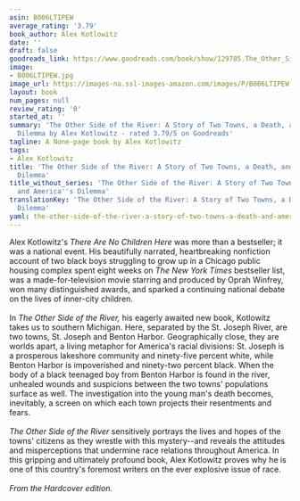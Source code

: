 ```yaml
---
asin: B006LTIPEW
average_rating: '3.79'
book_author: Alex Kotlowitz
date: ''
draft: false
goodreads_link: https://www.goodreads.com/book/show/129785.The_Other_Side_of_the_River
image:
- B006LTIPEW.jpg
image_url: https://images-na.ssl-images-amazon.com/images/P/B006LTIPEW.01._SCLZZZZZZZ.jpg
layout: book
num_pages: null
review_rating: '0'
started_at: ''
summary: 'The Other Side of the River: A Story of Two Towns, a Death, and America''s
  Dilemma by Alex Kotlowitz - rated 3.79/5 on Goodreads'
tagline: A None-page book by Alex Kotlowitz
tags:
- Alex Kotlowitz
title: 'The Other Side of the River: A Story of Two Towns, a Death, and America''s
  Dilemma'
title_without_series: 'The Other Side of the River: A Story of Two Towns, a Death,
  and America''s Dilemma'
translationKey: 'The Other Side of the River: A Story of Two Towns, a Death, and America''s
  Dilemma'
yaml: the-other-side-of-the-river-a-story-of-two-towns-a-death-and-america-s-dilemma
---
```


Alex Kotlowitz's <i>There Are No Children Here</i> was more than a bestseller; it was a national event. His beautifully narrated, heartbreaking nonfiction account of two black boys struggling to grow up in a Chicago public housing complex spent eight weeks on <i>The New York Times</i> bestseller list, was a made-for-television movie starring and produced by Oprah Winfrey, won many distinguished awards, and sparked a continuing national debate on the lives of inner-city children.<br /><br />In <i>The Other Side of the River,</i> his eagerly awaited new book, Kotlowitz takes us to southern Michigan. Here, separated by the St. Joseph River, are two towns, St. Joseph and Benton Harbor. Geographically close, they are worlds apart, a living metaphor for America's racial divisions: St. Joseph is a prosperous lakeshore community and ninety-five percent white, while Benton Harbor is impoverished and ninety-two percent black. When the body of a black teenaged boy from Benton Harbor is found in the river, unhealed wounds and suspicions between the two towns' populations surface as well. The investigation into the young man's death becomes, inevitably, a screen on which each town projects their resentments and fears.<br /><br /><i>The Other Side of the River</i> sensitively portrays the lives and hopes of the towns' citizens as they wrestle with this mystery--and reveals the attitudes and misperceptions that undermine race relations throughout America. In this gripping and ultimately profound book, Alex Kotlowitz proves why he is one of this country's foremost writers on the ever explosive issue of race.<br /><br /><i>From the Hardcover edition.</i>